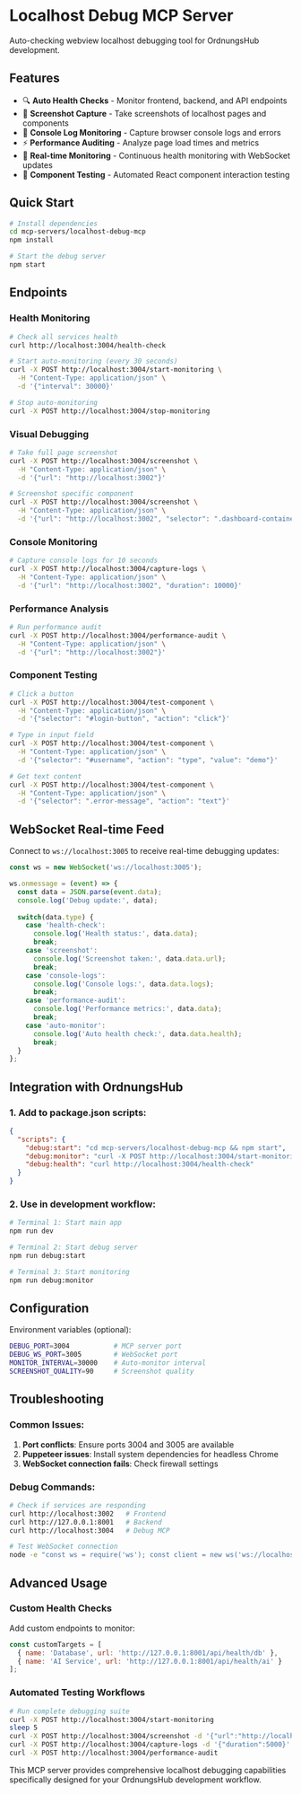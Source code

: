 # Localhost Debug MCP Server

Auto-checking webview localhost debugging tool for OrdnungsHub development.

## Features

- 🔍 **Auto Health Checks** - Monitor frontend, backend, and API endpoints
- 📸 **Screenshot Capture** - Take screenshots of localhost pages and components
- 📝 **Console Log Monitoring** - Capture browser console logs and errors
- ⚡ **Performance Auditing** - Analyze page load times and metrics
- 🔄 **Real-time Monitoring** - Continuous health monitoring with WebSocket updates
- 🧪 **Component Testing** - Automated React component interaction testing

## Quick Start

```bash
# Install dependencies
cd mcp-servers/localhost-debug-mcp
npm install

# Start the debug server
npm start
```

## Endpoints

### Health Monitoring
```bash
# Check all services health
curl http://localhost:3004/health-check

# Start auto-monitoring (every 30 seconds)
curl -X POST http://localhost:3004/start-monitoring \
  -H "Content-Type: application/json" \
  -d '{"interval": 30000}'

# Stop auto-monitoring
curl -X POST http://localhost:3004/stop-monitoring
```

### Visual Debugging
```bash
# Take full page screenshot
curl -X POST http://localhost:3004/screenshot \
  -H "Content-Type: application/json" \
  -d '{"url": "http://localhost:3002"}'

# Screenshot specific component
curl -X POST http://localhost:3004/screenshot \
  -H "Content-Type: application/json" \
  -d '{"url": "http://localhost:3002", "selector": ".dashboard-container"}'
```

### Console Monitoring
```bash
# Capture console logs for 10 seconds
curl -X POST http://localhost:3004/capture-logs \
  -H "Content-Type: application/json" \
  -d '{"url": "http://localhost:3002", "duration": 10000}'
```

### Performance Analysis
```bash
# Run performance audit
curl -X POST http://localhost:3004/performance-audit \
  -H "Content-Type: application/json" \
  -d '{"url": "http://localhost:3002"}'
```

### Component Testing
```bash
# Click a button
curl -X POST http://localhost:3004/test-component \
  -H "Content-Type: application/json" \
  -d '{"selector": "#login-button", "action": "click"}'

# Type in input field
curl -X POST http://localhost:3004/test-component \
  -H "Content-Type: application/json" \
  -d '{"selector": "#username", "action": "type", "value": "demo"}'

# Get text content
curl -X POST http://localhost:3004/test-component \
  -H "Content-Type: application/json" \
  -d '{"selector": ".error-message", "action": "text"}'
```

## WebSocket Real-time Feed

Connect to `ws://localhost:3005` to receive real-time debugging updates:

```javascript
const ws = new WebSocket('ws://localhost:3005');

ws.onmessage = (event) => {
  const data = JSON.parse(event.data);
  console.log('Debug update:', data);
  
  switch(data.type) {
    case 'health-check':
      console.log('Health status:', data.data);
      break;
    case 'screenshot':
      console.log('Screenshot taken:', data.data.url);
      break;
    case 'console-logs':
      console.log('Console logs:', data.data.logs);
      break;
    case 'performance-audit':
      console.log('Performance metrics:', data.data);
      break;
    case 'auto-monitor':
      console.log('Auto health check:', data.data.health);
      break;
  }
};
```

## Integration with OrdnungsHub

### 1. Add to package.json scripts:
```json
{
  "scripts": {
    "debug:start": "cd mcp-servers/localhost-debug-mcp && npm start",
    "debug:monitor": "curl -X POST http://localhost:3004/start-monitoring",
    "debug:health": "curl http://localhost:3004/health-check"
  }
}
```

### 2. Use in development workflow:
```bash
# Terminal 1: Start main app
npm run dev

# Terminal 2: Start debug server
npm run debug:start

# Terminal 3: Start monitoring
npm run debug:monitor
```

## Configuration

Environment variables (optional):
```bash
DEBUG_PORT=3004           # MCP server port
DEBUG_WS_PORT=3005        # WebSocket port
MONITOR_INTERVAL=30000    # Auto-monitor interval
SCREENSHOT_QUALITY=90     # Screenshot quality
```

## Troubleshooting

### Common Issues:

1. **Port conflicts**: Ensure ports 3004 and 3005 are available
2. **Puppeteer issues**: Install system dependencies for headless Chrome
3. **WebSocket connection fails**: Check firewall settings

### Debug Commands:
```bash
# Check if services are responding
curl http://localhost:3002   # Frontend
curl http://127.0.0.1:8001   # Backend
curl http://localhost:3004   # Debug MCP

# Test WebSocket connection
node -e "const ws = require('ws'); const client = new ws('ws://localhost:3005'); client.on('open', () => console.log('Connected')); client.on('error', console.error);"
```

## Advanced Usage

### Custom Health Checks
Add custom endpoints to monitor:
```javascript
const customTargets = [
  { name: 'Database', url: 'http://127.0.0.1:8001/api/health/db' },
  { name: 'AI Service', url: 'http://127.0.0.1:8001/api/health/ai' }
];
```

### Automated Testing Workflows
```bash
# Run complete debugging suite
curl -X POST http://localhost:3004/start-monitoring
sleep 5
curl -X POST http://localhost:3004/screenshot -d '{"url":"http://localhost:3002"}'
curl -X POST http://localhost:3004/capture-logs -d '{"duration":5000}'
curl -X POST http://localhost:3004/performance-audit
```

This MCP server provides comprehensive localhost debugging capabilities specifically designed for your OrdnungsHub development workflow.
